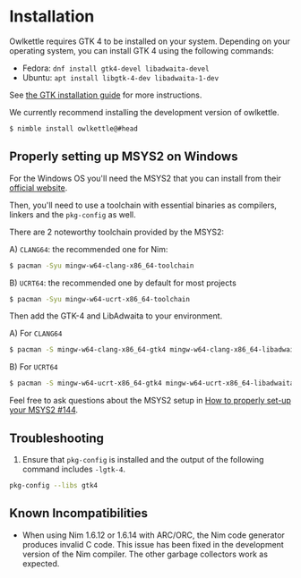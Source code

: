 # Installation

Owlkettle requires GTK 4 to be installed on your system.
Depending on your operating system, you can install GTK 4 using the following commands:

- Fedora: `dnf install gtk4-devel libadwaita-devel`
- Ubuntu: `apt install libgtk-4-dev libadwaita-1-dev`

See [the GTK installation guide](https://www.gtk.org/docs/installations/) for more instructions.

We currently recommend installing the development version of owlkettle.

```bash
$ nimble install owlkettle@#head
```

## Properly setting up MSYS2 on Windows

For the Windows OS you'll need the MSYS2 
that you can install from their [official website](https://www.msys2.org/).

Then, you'll need to use a toolchain with essential binaries as compilers, linkers 
and the `pkg-config` as well.

There are 2 noteworthy toolchain provided by the MSYS2:

A) `CLANG64`: the recommended one for Nim:

```bash
$ pacman -Syu mingw-w64-clang-x86_64-toolchain
```

B) `UCRT64`: the recommended one by default for most projects

```bash
$ pacman -Syu mingw-w64-ucrt-x86_64-toolchain
```

Then add the GTK-4 and LibAdwaita to your environment.

A) For `CLANG64`
```bash
$ pacman -S mingw-w64-clang-x86_64-gtk4 mingw-w64-clang-x86_64-libadwaita
```

B) For `UCRT64`

```bash
$ pacman -S mingw-w64-ucrt-x86_64-gtk4 mingw-w64-ucrt-x86_64-libadwaita
```

Feel free to ask questions about the MSYS2 setup in [How to properly set-up your MSYS2 #144](https://github.com/can-lehmann/owlkettle/discussions/144). 

## Troubleshooting

1. Ensure that `pkg-config` is installed and the output of the following command includes `-lgtk-4`.
  ```bash
  pkg-config --libs gtk4
  ```


## Known Incompatibilities

- When using Nim 1.6.12 or 1.6.14 with ARC/ORC, the Nim code generator produces invalid C code.
  This issue has been fixed in the development version of the Nim compiler.
  The other garbage collectors work as expected.

